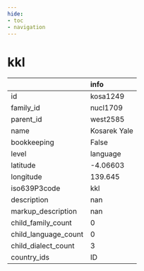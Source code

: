 ```yaml
---
hide:
- toc
- navigation
---
```

# kkl
|                      | info         |
|:---------------------|:-------------|
| id                   | kosa1249     |
| family_id            | nucl1709     |
| parent_id            | west2585     |
| name                 | Kosarek Yale |
| bookkeeping          | False        |
| level                | language     |
| latitude             | -4.06603     |
| longitude            | 139.645      |
| iso639P3code         | kkl          |
| description          | nan          |
| markup_description   | nan          |
| child_family_count   | 0            |
| child_language_count | 0            |
| child_dialect_count  | 3            |
| country_ids          | ID           |